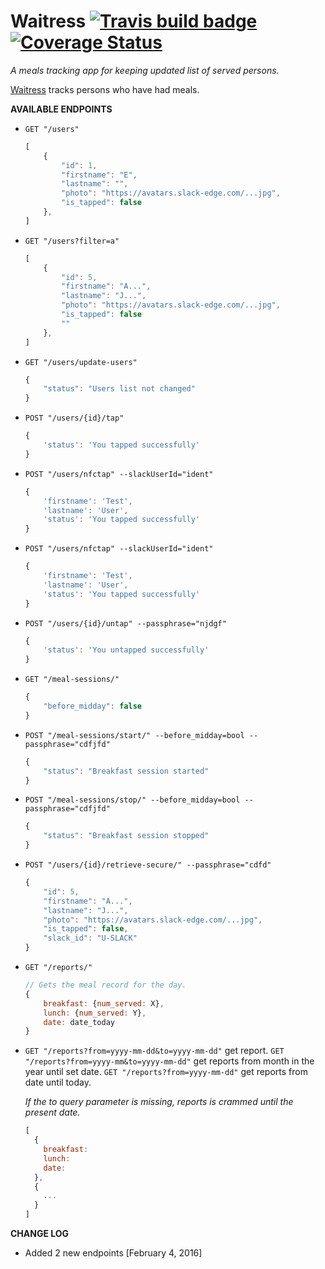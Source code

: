 # Waitress [![Travis build badge](https://travis-ci.org/andela-osule/waitress.svg?branch=master)](https://travis-ci.org/andela-osule/waitress) [![Coverage Status](https://coveralls.io/repos/andela-osule/waitress/badge.svg?branch=master&service=github)](https://coveralls.io/github/andela-osule/waitress?branch=master)

_A meals tracking app for keeping updated list of served persons._

[Waitress](http://waitressandela.herokuapp.com/) tracks persons who have had meals.

__AVAILABLE ENDPOINTS__

- `GET "/users"`
    ```javascript
    [
        {
            "id": 1,
            "firstname": "E",
            "lastname": "",
            "photo": "https://avatars.slack-edge.com/...jpg",
            "is_tapped": false
        },
    ]
    ```

- `GET "/users?filter=a"`
    ```javascript
    [
        {
            "id": 5,
            "firstname": "A...",
            "lastname": "J...",
            "photo": "https://avatars.slack-edge.com/...jpg",
            "is_tapped": false
            ""
        },
    ]
    ```

- `GET "/users/update-users"`
    ```javascript
    {
        "status": "Users list not changed"
    }
    ```

- `POST "/users/{id}/tap"`
    ```javascript
    {
        'status': 'You tapped successfully'
    }
    ```

- `POST "/users/nfctap" --slackUserId="ident"`
    ```javascript
    {
        'firstname': 'Test',
        'lastname': 'User',
        'status': 'You tapped successfully'
    }
    ```

- `POST "/users/nfctap" --slackUserId="ident"`
    ```javascript
    {
        'firstname': 'Test',
        'lastname': 'User',
        'status': 'You tapped successfully'
    }
    ```

- `POST "/users/{id}/untap" --passphrase="njdgf"`
    ```javascript
    {
        'status': 'You untapped successfully'
    }
    ```

- `GET "/meal-sessions/"`
    ```javascript
    {
        "before_midday": false
    }
    ```

- `POST "/meal-sessions/start/" --before_midday=bool --passphrase="cdfjfd"`
    ```javascript
    {
        "status": "Breakfast session started"
    }
    ```

- `POST "/meal-sessions/stop/" --before_midday=bool --passphrase="cdfjfd"`
    ```javascript
    {
        "status": "Breakfast session stopped"
    }
    ```
- `POST "/users/{id}/retrieve-secure/" --passphrase="cdfd"`
  ```javascript
  {
      "id": 5,
      "firstname": "A...",
      "lastname": "J...",
      "photo": "https://avatars.slack-edge.com/...jpg",
      "is_tapped": false,
      "slack_id": "U-SLACK"
  }
  ```
- `GET "/reports/"`
  ```javascript
  // Gets the meal record for the day.
  {
      breakfast: {num_served: X},
      lunch: {num_served: Y},
      date: date_today
  }
  ```
- `GET "/reports?from=yyyy-mm-dd&to=yyyy-mm-dd"` get report.
  `GET "/reports?from=yyyy-mm&to=yyyy-mm-dd"` get reports from month in the year until set date.
  `GET "/reports?from=yyyy-mm-dd"` get reports from date until today.

  *If the to query parameter is missing, reports is crammed until the present date.*

  ```javascript
  [
    {
      breakfast:
      lunch:
      date:
    },
    {
      ...
    }
  ]
  ```

__CHANGE LOG__
* Added 2 new endpoints [February 4, 2016]
